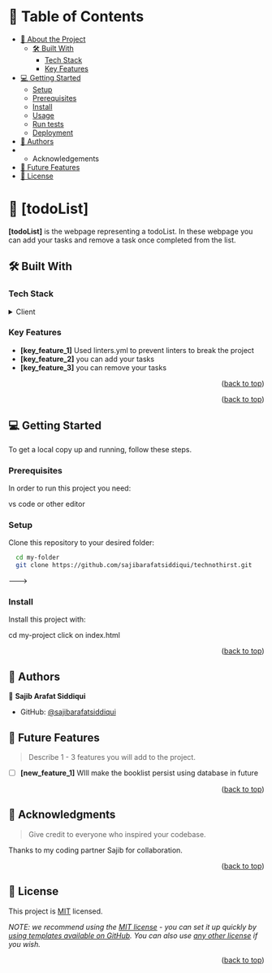 
# 📗 Table of Contents

- [📖 About the Project](#about-project)
  - [🛠 Built With](#built-with)
    - [Tech Stack](#tech-stack)
    - [Key Features](#key-features)
- [💻 Getting Started](#getting-started)
  - [Setup](#setup)
  - [Prerequisites](#prerequisites)
  - [Install](#install)
  - [Usage](#usage)
  - [Run tests](#run-tests)
  - [Deployment](#triangular_flag_on_post-deployment)
- [👥 Authors](#authors)
- - Acknowledgements
- [🔭 Future Features](#future-features)
- [📝 License](#license)

<!-- PROJECT DESCRIPTION -->

# 📖 [todoList] <a name="about-project"></a>

**[todoList]** is the webpage representing a todoList. In these webpage you can add your tasks and remove a task once completed from the list.   

## 🛠 Built With <a name="built-with"></a>

### Tech Stack <a name="tech-stack"></a>

<details>
  <summary>Client</summary>
  <ul>
    <li><a href="#">HTML</a></li>
    <li><a href="#">CSS</a></li>
    <li><a href="#">JAVASCRIPT</a></li>
  </ul>
</details>

<!-- Features -->

### Key Features <a name="key-features"></a>

- **[key_feature_1]** Used linters.yml to prevent linters to break the project
- **[key_feature_2]** you can add your tasks
- **[key_feature_3]** you can remove your tasks
<p align="right">(<a href="#readme-top">back to top</a>)</p>


<p align="right">(<a href="#readme-top">back to top</a>)</p>

<!-- GETTING STARTED -->

## 💻 Getting Started <a name="getting-started"></a>


To get a local copy up and running, follow these steps.

### Prerequisites

In order to run this project you need:

vs code or other editor

### Setup

Clone this repository to your desired folder:

```sh
  cd my-folder
  git clone https://github.com/sajibarafatsiddiqui/technothirst.git
```
--->

### Install

Install this project with:


  cd my-project
  click on index.html

<p align="right">(<a href="#readme-top">back to top</a>)</p>

<!-- AUTHORS -->

## 👥 Authors <a name="authors"></a>


👤 **Sajib Arafat Siddiqui**

- GitHub: [@sajibarafatsiddiqui](https://github.com/sajibarafatsiddiqui)

## 🔭 Future Features <a name="future-features"></a>

> Describe 1 - 3 features you will add to the project.

- [ ] **[new_feature_1]** WIll make the booklist persist using database in future


<p align="right">(<a href="#readme-top">back to top</a>)</p>

<!-- ACKNOWLEDGEMENTS -->

## 🙏 Acknowledgments <a name="acknowledgements"></a>

> Give credit to everyone who inspired your codebase.

Thanks to my coding partner Sajib for collaboration.

<p align="right">(<a href="#readme-top">back to top</a>)</p>

<!-- LICENSE -->

## 📝 License <a name="license"></a>

This project is [MIT](./LICENSE) licensed.

_NOTE: we recommend using the [MIT license](https://choosealicense.com/licenses/mit/) - you can set it up quickly by [using templates available on GitHub](https://docs.github.com/en/communities/setting-up-your-project-for-healthy-contributions/adding-a-license-to-a-repository). You can also use [any other license](https://choosealicense.com/licenses/) if you wish._

<p align="right">(<a href="#readme-top">back to top</a>)</p>

